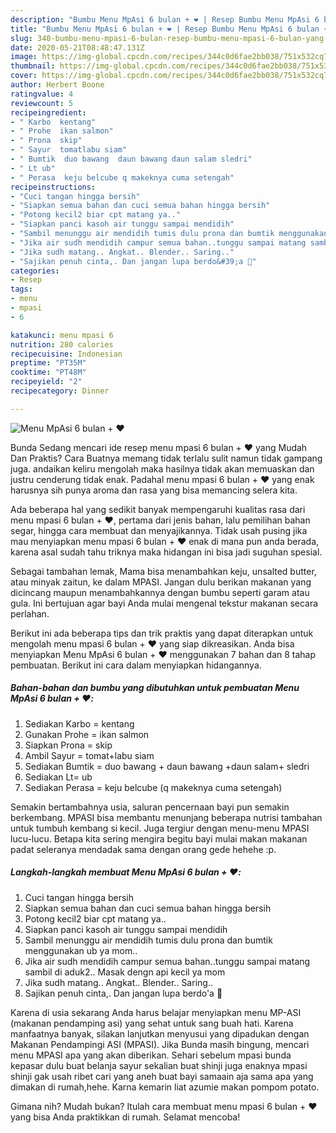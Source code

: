 ```yaml
---
description: "Bumbu Menu MpAsi 6 bulan + ❤️ | Resep Bumbu Menu MpAsi 6 bulan + ❤️ Yang Enak Dan Mudah"
title: "Bumbu Menu MpAsi 6 bulan + ❤️ | Resep Bumbu Menu MpAsi 6 bulan + ❤️ Yang Enak Dan Mudah"
slug: 340-bumbu-menu-mpasi-6-bulan-resep-bumbu-menu-mpasi-6-bulan-yang-enak-dan-mudah
date: 2020-05-21T08:48:47.131Z
image: https://img-global.cpcdn.com/recipes/344c0d6fae2bb038/751x532cq70/menu-mpasi-6-bulan-❤️-foto-resep-utama.jpg
thumbnail: https://img-global.cpcdn.com/recipes/344c0d6fae2bb038/751x532cq70/menu-mpasi-6-bulan-❤️-foto-resep-utama.jpg
cover: https://img-global.cpcdn.com/recipes/344c0d6fae2bb038/751x532cq70/menu-mpasi-6-bulan-❤️-foto-resep-utama.jpg
author: Herbert Boone
ratingvalue: 4
reviewcount: 5
recipeingredient:
- " Karbo  kentang"
- " Prohe  ikan salmon"
- " Prona  skip"
- " Sayur  tomatlabu siam"
- " Bumtik  duo bawang  daun bawang daun salam sledri"
- " Lt ub"
- " Perasa  keju belcube q makeknya cuma setengah"
recipeinstructions:
- "Cuci tangan hingga bersih"
- "Siapkan semua bahan dan cuci semua bahan hingga bersih"
- "Potong kecil2 biar cpt matang ya.."
- "Siapkan panci kasoh air tunggu sampai mendidih"
- "Sambil menunggu air mendidih tumis dulu prona dan bumtik menggunakan ub ya mom.."
- "Jika air sudh mendidih campur semua bahan..tunggu sampai matang sambil di aduk2.. Masak dengn api kecil ya mom"
- "Jika sudh matang.. Angkat.. Blender.. Saring.."
- "Sajikan penuh cinta,. Dan jangan lupa berdo&#39;a 🥰"
categories:
- Resep
tags:
- menu
- mpasi
- 6

katakunci: menu mpasi 6 
nutrition: 280 calories
recipecuisine: Indonesian
preptime: "PT35M"
cooktime: "PT48M"
recipeyield: "2"
recipecategory: Dinner

---
```



![Menu MpAsi 6 bulan + ❤️](https://img-global.cpcdn.com/recipes/344c0d6fae2bb038/751x532cq70/menu-mpasi-6-bulan-❤️-foto-resep-utama.jpg)

Bunda Sedang mencari ide resep menu mpasi 6 bulan + ❤️ yang Mudah Dan Praktis? Cara Buatnya memang tidak terlalu sulit namun tidak gampang juga. andaikan keliru mengolah maka hasilnya tidak akan memuaskan dan justru cenderung tidak enak. Padahal menu mpasi 6 bulan + ❤️ yang enak harusnya sih punya aroma dan rasa yang bisa memancing selera kita.

Ada beberapa hal yang sedikit banyak mempengaruhi kualitas rasa dari menu mpasi 6 bulan + ❤️, pertama dari jenis bahan, lalu pemilihan bahan segar, hingga cara membuat dan menyajikannya. Tidak usah pusing jika mau menyiapkan menu mpasi 6 bulan + ❤️ enak di mana pun anda berada, karena asal sudah tahu triknya maka hidangan ini bisa jadi suguhan spesial.

Sebagai tambahan lemak, Mama bisa menambahkan keju, unsalted butter, atau minyak zaitun, ke dalam MPASI. Jangan dulu berikan makanan yang dicincang maupun menambahkannya dengan bumbu seperti garam atau gula. Ini bertujuan agar bayi Anda mulai mengenal tekstur makanan secara perlahan.


Berikut ini ada beberapa tips dan trik praktis yang dapat diterapkan untuk mengolah menu mpasi 6 bulan + ❤️ yang siap dikreasikan. Anda bisa menyiapkan Menu MpAsi 6 bulan + ❤️ menggunakan 7 bahan dan 8 tahap pembuatan. Berikut ini cara dalam menyiapkan hidangannya.

<!--inarticleads1-->

##### Bahan-bahan dan bumbu yang dibutuhkan untuk pembuatan Menu MpAsi 6 bulan + ❤️:

1. Sediakan  Karbo = kentang
1. Gunakan  Prohe = ikan salmon
1. Siapkan  Prona = skip
1. Ambil  Sayur = tomat+labu siam
1. Sediakan  Bumtik = duo bawang + daun bawang +daun salam+ sledri
1. Sediakan  Lt= ub
1. Sediakan  Perasa = keju belcube (q makeknya cuma setengah)


Semakin bertambahnya usia, saluran pencernaan bayi pun semakin berkembang. MPASI bisa membantu menunjang beberapa nutrisi tambahan untuk tumbuh kembang si kecil. Juga tergiur dengan menu-menu MPASI lucu-lucu. Betapa kita sering mengira begitu bayi mulai makan makanan padat seleranya mendadak sama dengan orang gede hehehe :p. 

<!--inarticleads2-->

##### Langkah-langkah membuat Menu MpAsi 6 bulan + ❤️:

1. Cuci tangan hingga bersih
1. Siapkan semua bahan dan cuci semua bahan hingga bersih
1. Potong kecil2 biar cpt matang ya..
1. Siapkan panci kasoh air tunggu sampai mendidih
1. Sambil menunggu air mendidih tumis dulu prona dan bumtik menggunakan ub ya mom..
1. Jika air sudh mendidih campur semua bahan..tunggu sampai matang sambil di aduk2.. Masak dengn api kecil ya mom
1. Jika sudh matang.. Angkat.. Blender.. Saring..
1. Sajikan penuh cinta,. Dan jangan lupa berdo&#39;a 🥰


Karena di usia sekarang Anda harus belajar menyiapkan menu MP-ASI (makanan pendamping asi) yang sehat untuk sang buah hati. Karena manfaatnya banyak, silakan lanjutkan menyusui yang dipadukan dengan Makanan Pendampingi ASI (MPASI). Jika Bunda masih bingung, mencari menu MPASI apa yang akan diberikan. Sehari sebelum mpasi bunda kepasar dulu buat belanja sayur sekalian buat shinji juga enaknya mpasi shinji gak usah ribet cari yang aneh buat bayi samaain aja sama apa yang dimakan di rumah,hehe. Karna kemarin liat azumie makan pompom potato. 

Gimana nih? Mudah bukan? Itulah cara membuat menu mpasi 6 bulan + ❤️ yang bisa Anda praktikkan di rumah. Selamat mencoba!
